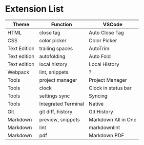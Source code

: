 # Extension List #

Theme | Function | VSCode
----- | -------- | -------
HTML | close tag | Auto Close Tag
CSS | color picker | Color Picker
Text Edition | trailing spaces | AutoTrim
Text edition | autofolding | Auto Fold
Text edition | local history | Local History
Webpack | lint, snippets | ?
Tools | project manager | Project Manager
Tools | clock | Clock in status bar
Tools | settings sync | Syncing
Tools | Integrated Terminal | Native
Git | git diff, history | Git History
Markdown | preview, snippets | Markdown All in One
Markdown | lint | markdownlint
Markdown | pdf | Markdown PDF
